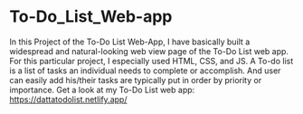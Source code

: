 # To-Do_List_Web-app
In this Project of the To-Do List Web-App, I have basically built a widespread and natural-looking web view page of the To-Do List web app. For this particular project, I especially used HTML, CSS, and JS. A To-do list is a list of tasks an individual needs to complete or accomplish. And user can easily add his/their tasks are typically put in order by priority or importance.
Get a look at my To-Do List web app: https://dattatodolist.netlify.app/
